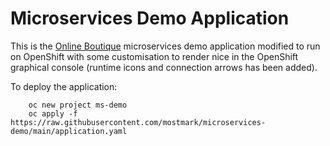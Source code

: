# Microservices Demo Application

This is the [Online Boutique](https://github.com/GoogleCloudPlatform/microservices-demo/) microservices demo application modified to run on OpenShift with some customisation to render nice in the OpenShift graphical console (runtime icons and connection arrows has been added).

To deploy the application:

        oc new project ms-demo
        oc apply -f https://raw.githubusercontent.com/mostmark/microservices-demo/main/application.yaml

